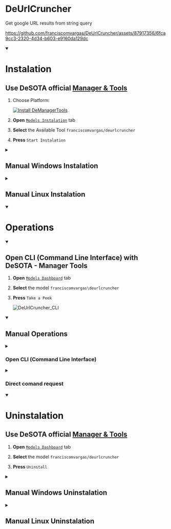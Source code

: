 # DeUrlCruncher
Get google URL results from string query

https://github.com/franciscomvargas/DeUrlCruncher/assets/87917356/6fca9cc3-2320-4d34-b603-e9160da129dc


<details open>
    <summary><h1>Instalation</h1></summary>

## Use DeSOTA official [Manager & Tools](https://github.com/DeSOTAai/DeManagerTools#readme)

1. Choose Platform:

    [![Install DeManagerTools](https://img.shields.io/static/v1?label=Desota%20-%20Manager%20Tools&message=Install&color=blue&logo=windows)](https://github.com/DeSOTAai/DeManagerTools/releases/download/v0.0.2/dmt_installer-v0.0.2-win64.zip)
    
    <!-- [![Install DeManagerTools](https://img.shields.io/static/v1?label=Desota%20-%20Manager%20Tools&message=Install&color=blue&logo=linux)](https://github.com/DeSOTAai/DeManagerTools#instalation) -->

2. **Open** [`Models Instalation`](https://github.com/DeSOTAai/DeManagerTools/#install--upgrade-desota-models-and-tools) tab

3. **Select** the Available Tool `franciscomvargas/deurlcruncher`

4. **Press** `Start Instalation`

<details>
    <summary><h2>Manual Windows Instalation</h2></summary>

* Go to CMD (command prompt):
    * <kbd>⊞ Win</kbd> + <kbd>R</kbd>
    * Search: `cmd` 
    * <kbd>↵ Enter</kbd>


1. Create Model Folder:
```cmd
rmdir /S /Q %UserProfile%\Desota\Desota_Models\DeUrlCruncher
mkdir %UserProfile%\Desota\Desota_Models\DeUrlCruncher

```

2. Download Last Release:
```cmd
powershell -command "Invoke-WebRequest -Uri https://github.com/franciscomvargas/deurlcruncher/archive/refs/tags/v0.0.0.zip -OutFile %UserProfile%\DeUrlCruncher_release.zip" 

```

3. Uncompress Release:
```cmd
tar -xzvf %UserProfile%\DeUrlCruncher_release.zip -C %UserProfile%\Desota\Desota_Models\DeUrlCruncher --strip-components 1 

```

4. Delete Compressed Release:
```cmd
del %UserProfile%\DeUrlCruncher_release.zip

```


### Setup:

5. Setup:
```cmd
%UserProfile%\Desota\Desota_Models\DeUrlCruncher\executables\Windows\deurlcruncher.setup.bat

```

*  Optional Arguments:
    <table>
        <thead>
            <tr>
                <th>arg</th>
                <th>Description</th>
                <th>Example</th>
            </tr>
        </thead>
        <tbody>
            <tr>
                <td>/debug</td>
                <td>Setup with debug Echo ON</td>
                <td><code>%UserProfile%\Desota\Desota_Models\DeUrlCruncher\executables\Windows\deurlcruncher.setup.bat /debug</code></td>
            </tr>
            <tr>
                <td>/manualstart</td>
                <td>Don't start at end of setup</td>
                <td><code>%UserProfile%\Desota\Desota_Models\DeUrlCruncher\executables\Windows\deurlcruncher.setup.bat /startmodel</code></td>
            </tr>
        </tbody>
    </table>
    
    
</details>
<details>
    <summary><h2>Manual Linux Instalation</h2></summary>

* Go to Terminal:
    * <kbd> Ctrl </kbd> + <kbd> Alt </kbd> + <kbd>T</kbd>


1. Create Model Folder:
```cmd
rm -rf ~/Desota/Desota_Models/DeUrlCruncher
mkdir -p ~/Desota/Desota_Models/DeUrlCruncher

```

2. Download Last Release:
```cmd
wget https://github.com/franciscomvargas/deurlcruncher/archive/refs/tags/v0.0.0.zip -O ~/DeUrlCruncher_release.zip

```

3. Uncompress Release:
```cmd
sudo apt install libarchive-tools -y && bsdtar -xzvf ~/DeUrlCruncher_release.zip -C ~/Desota/Desota_Models/DeUrlCruncher --strip-components=1

```

4. Delete Compressed Release:
```cmd
rm -rf ~/DeUrlCruncher_release.zip

```


### Setup:

5. Setup:
```cmd
sudo bash ~/Desota/Desota_Models/DeUrlCruncher/executables/Linux/deurlcruncher.setup.bash

```

*  Optional Arguments:
    <table>
        <thead>
            <tr>
                <th>arg</th>
                <th>Description</th>
                <th>Example</th>
            </tr>
        </thead>
        <tbody>
            <tr>
                <td>-d</td>
                <td>Setup with debug Echo ON</td>
                <td><code>sudo bash ~/Desota/Desota_Models/DeUrlCruncher/executables/Linux/deurlcruncher.setup.bash -d</code></td>
            </tr>
            <tr>
                <td>-m</td>
                <td>Don't start service at end of setup</td>
                <td><code>sudo bash ~/Desota/Desota_Models/DeUrlCruncher/executables/Linux/deurlcruncher.setup.bash -s</code></td>
            </tr>
        </tbody>
    </table>
    
    
</details>
</details>

<details open>
    <summary><h1>Operations</h1></summary>

<details open>
  <summary><h2>Open CLI (Command Line Interface) with DeSOTA - Manager Tools</h2></summary>

1. **Open** [`Models Dashboard`](https://github.com/DeSOTAai/DeManagerTools/#models--tools-dashboard) tab

2. **Select** the model `franciscomvargas\deurlcruncher`

3. **Press** `Take a Peek`

    ![DeUrlCruncher_CLI](https://github.com/franciscomvargas/DeUrlCruncher/assets/87917356/593b47ed-39cf-4303-9151-a36aeb0c0e09)


</details>

<details open>
    <summary><h2>Manual Operations</h3></summary>

<details>
  <summary><h3>Open CLI (Command Line Interface)</h3></summary>

### Windows

* Go to CMD (command prompt):
  * <kbd>⊞ Win</kbd> + <kbd>R</kbd>
  * Enter: `cmd` 

```cmd
%UserProfile%\Desota\Desota_Models\DeUrlCruncher\env\python %UserProfile%\Desota\Desota_Models\DeUrlCruncher\main.py

```

### Linux

* Go to Terminal:
    * <kbd> Ctrl </kbd> + <kbd> Alt </kbd> + <kbd>T</kbd>

```cmd
~/Desota/Desota_Models/DeUrlCruncher/env/bin/python3 ~/Desota/Desota_Models/DeUrlCruncher/main.py

```

</details>

<details>
  <summary><h3>Direct comand request</h3></summary>

#### DeUrlCruncher Arguments

<table>
    <thead>
        <tr>
            <th>short arg</th>
            <th>full arg</th>
            <th>Description</th>
        </tr>
    </thead>
    <tbody>
        <tr>
            <td><code>-q</code></td>
            <td><code>--query</code></td>
            <td>Search query, empty to enter in cli mode</td>
        </tr>
        <tr>
            <td rowspan=2><code>-rn</code></td>
            <td rowspan=2><code>--resnum</code></td>
            <td>Quantity of URL results</td>
        </tr>
        <tr>
            <td><i>default:</i> <code>10</code></code></td>
        </tr>
        <tr>
            <td rowspan=2><code>-rp</code></td>
            <td rowspan=2><code>--respath</code></td>
            <td>Output json file path</td>
        </tr>
        <tr>
            <td><i>default:</i> <code>%UserProfile%</code>\Desota\Desota_Models\DeUrlCruncher\deurlcruncher_res<code>[current_epoch]</code>.json</td>
        </tr>
    </tbody>
</table>

### Windows Example

* Go to CMD (command prompt):
  * <kbd>⊞ Win</kbd> + <kbd>R</kbd>
  * Enter: `cmd` 

```cmd
%UserProfile%\Desota\Desota_Models\DeUrlCruncher\env\python %UserProfile%\Desota\Desota_Models\DeUrlCruncher\main.py --query "turn coffee into code" --resnum 25 --respath %UserProfile%\desktop\duc_tmp_res.json && notepad %UserProfile%\desktop\duc_tmp_res.json

```

### Linux Example

* Go to Terminal:
    * <kbd> Ctrl </kbd> + <kbd> Alt </kbd> + <kbd>T</kbd>

```cmd
~/Desota/Desota_Models/DeUrlCruncher/env/bin/python3 ~/Desota/Desota_Models/DeUrlCruncher/main.py --query "turn coffee into code" --resnum 25 --respath ~/duc_tmp_res.json && open ~/duc_tmp_res.json

```
</details>
</details>
</details>

<details open>
    <summary><h1>Uninstalation</h1></summary>

## Use DeSOTA official [Manager & Tools](https://github.com/DeSOTAai/DeManagerTools#readme)

1. **Open** [`Models Dashboard`](https://github.com/DeSOTAai/DeManagerTools/#models--tools-dashboard) tab

2. **Select** the model `franciscomvargas/deurlcruncher`

3. **Press** `Uninstall`

<details>
    <summary><h2>Manual Windows Uninstalation</h2></summary>

* Go to CMD as Administrator (command prompt):
  * <kbd>⊞ Win</kbd> + <kbd>R</kbd>
  * Enter: `cmd` 
  * <kbd>Ctrl</kbd> + <kbd>⇧ Shift</kbd> + <kbd>↵ Enter</kbd>

```cmd
%UserProfile%\Desota\Desota_Models\DeUrlCruncher\executables\Windows\deurlcruncher.uninstall.bat

```

* Optional `Arguments`

    |arg|Description|Example
    |---|---|---|
    |/Q|Uninstall without requiring user interaction|`%UserProfile%\Desota\Desota_Models\DeUrlCruncher\executables\Windows\deurlcruncher.uninstall.bat /Q`
      
</details>



<details>
    <summary><h2>Manual Linux Uninstalation</h2></summary>

* Go to Terminal:
    * <kbd> Ctrl </kbd> + <kbd> Alt </kbd> + <kbd>T</kbd>

```cmd
sudo bash ~/Desota/Desota_Models/DeUrlCruncher/executables/Linux/deurlcruncher.uninstall.bash

```

* Optional `Arguments`

    |arg|Description|Example
    |---|---|---|
    |-q|Uninstall without requiring user interaction|`sudo bash ~/Desota/Desota_Models/DeUrlCruncher/executables/Linux/deurlcruncher.uninstall.bash -q`
      
</details>

</details>

